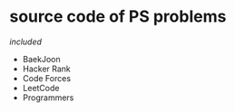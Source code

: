 # source code of PS problems  
_included_  
* BaekJoon  
* Hacker Rank  
* Code Forces
* LeetCode
* Programmers
